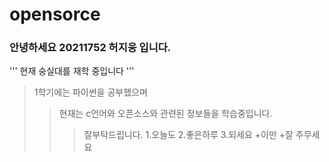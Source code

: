 # opensorce
### 안녕하세요 20211752 허지웅 입니다.
'''
현재 숭실대를 재학 중입니다
'''
>1학기에는 파이썬을 공부했으며
>> 현재는 c언어와 오픈소스와 관련된 정보들을 학습중입니다.
>>>잘부탁드립니다.
1.오늘도
2.좋은하루
3.되세요
+이만
  +잘 주무세요
